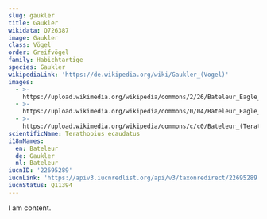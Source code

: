 ```yaml
---
slug: gaukler
title: Gaukler
wikidata: Q726387
image: Gaukler
class: Vögel
order: Greifvögel
family: Habichtartige
species: Gaukler
wikipediaLink: 'https://de.wikipedia.org/wiki/Gaukler_(Vogel)'
images:
  - >-
    https://upload.wikimedia.org/wikipedia/commons/2/26/Bateleur_Eagle_(Terathopius_ecaudatus)_male_(12639730324).jpg
  - >-
    https://upload.wikimedia.org/wikipedia/commons/0/04/Bateleur_Eagle_(Terathopius_ecaudatus)_female_(12908938095).jpg
  - >-
    https://upload.wikimedia.org/wikipedia/commons/c/c0/Bateleur_(Terathopius_ecaudatus)_-_Flickr_-_Lip_Kee.jpg
scientificName: Terathopius ecaudatus
i18nNames:
  en: Bateleur
  de: Gaukler
  nl: Bateleur
iucnID: '22695289'
iucnLink: 'https://apiv3.iucnredlist.org/api/v3/taxonredirect/22695289'
iucnStatus: Q11394
---
```


I am content.

